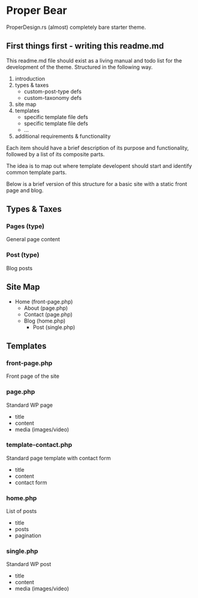 # Proper Bear

ProperDesign.rs (almost) completely bare starter theme.

## First things first - writing this readme.md

This readme.md file should exist as a living manual and todo list for the development of the theme. Structured in the following way.

1. introduction
2. types & taxes
	* custom-post-type defs
	* custom-taxonomy defs
3. site map
4. templates
	* specific template file defs
	* specific template file defs
	* ...
5. additional requirements & functionality

Each item should have a brief description of its purpose and functionality, followed by a list of its composite parts.

The idea is to map out where template developent should start and identify common template parts.

Below is a brief version of this structure for a basic site with a static front page and blog.

## Types & Taxes

### Pages (type)

General page content

### Post (type)

Blog posts

## Site Map

* Home (front-page.php)
	* About (page.php)
	* Contact (page.php)
	* Blog (home.php)
		* Post (single.php)

## Templates

### front-page.php

Front page of the site

### page.php

Standard WP page

* title
* content
* media (images/video)

### template-contact.php

Standard page template with contact form

* title
* content
* contact form

### home.php

List of posts

* title
* posts
* pagination

### single.php

Standard WP post

* title
* content
* media (images/video)

